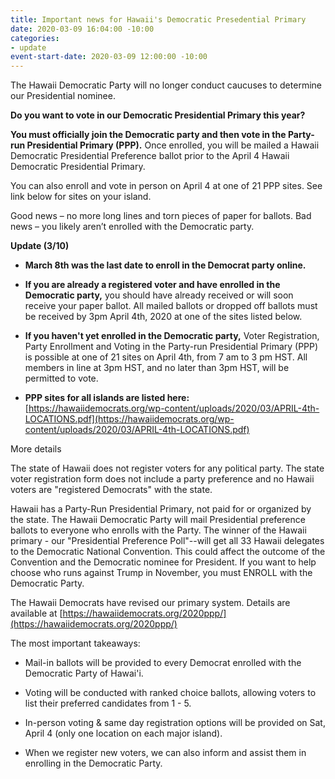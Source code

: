 ```yaml
---
title: Important news for Hawaii's Democratic Presedential Primary
date: 2020-03-09 16:04:00 -10:00
categories:
- update
event-start-date: 2020-03-09 12:00:00 -10:00
---
```


The Hawaii Democratic Party will no longer conduct caucuses to determine our Presidential nominee.

**Do you want to vote in our Democratic Presidential Primary this year?**

**You must officially join the Democratic party and then vote in the Party-run Presidential Primary (PPP).** Once enrolled, you will be mailed a  Hawaii Democratic Presidential Preference ballot prior to the April 4 Hawaii Democratic Presidential Primary.

You can also enroll and vote in person on April 4 at one of 21 PPP sites. See link below for sites on your island.

Good news – no more long lines and torn pieces of paper for ballots. Bad news – you likely aren’t enrolled with the Democratic party.

**Update (3/10)**

* **March 8th was the last date to enroll in the Democrat party online.**

* **If you are already a registered voter and have enrolled in the Democratic party,**  you should have already received or will soon receive your paper ballot. All mailed ballots or dropped off ballots must be received by 3pm April 4th, 2020 at one of the sites listed below.

* **If you haven't yet enrolled in the Democratic party,**  Voter Registration, Party Enrollment and Voting in the Party-run Presidential Primary (PPP) is possible at one of 21 sites on April 4th, from 7 am to 3 pm HST. All members in line at 3pm HST, and no later than 3pm HST, will be permitted to vote.

* **PPP sites for all islands are listed here:** [https://hawaiidemocrats.org/wp-content/uploads/2020/03/APRIL-4th-LOCATIONS.pdf](https://hawaiidemocrats.org/wp-content/uploads/2020/03/APRIL-4th-LOCATIONS.pdf)

More details

The state of Hawaii does not register voters for any political party.  The state voter registration form does not include a party preference and no Hawaii voters are "registered Democrats" with the state.

Hawaii has a Party-Run Presidential Primary, not paid for or organized by the state.  The Hawaii Democratic Party will mail Presidential preference ballots to everyone who enrolls with the Party.  The winner of the Hawaii primary - our "Presidential Preference Poll"--will get all 33 Hawaii delegates to the Democratic National Convention.  This could affect the outcome of the Convention and the Democratic nominee for President.  If you want to help choose who runs against Trump in November, you must ENROLL with the Democratic Party.

The Hawaii Democrats have revised our primary system.  Details are available at [https://hawaiidemocrats.org/2020ppp/](https://hawaiidemocrats.org/2020ppp/)

The most important takeaways:

* Mail-in ballots will be provided to every Democrat enrolled with the Democratic Party of Hawai'i.

* Voting will be conducted with ranked choice ballots, allowing voters to list their preferred candidates from 1 - 5.

* In-person voting & same day registration options will be provided on Sat, April 4 (only one location on each major island).

* When we register new voters, we can also inform and assist them in enrolling in the Democratic Party.